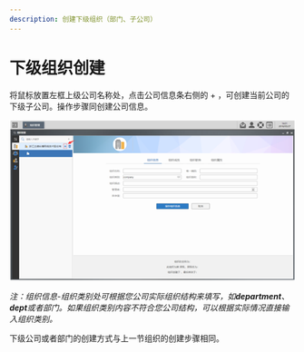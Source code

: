 ```yaml
---
description: 创建下级组织（部门、子公司）
---
```


# 下级组织创建

将鼠标放置左框上级公司名称处，点击公司信息条右侧的 + ，可创建当前公司的下级子公司。操作步骤同创建公司信息。

![](../../../.gitbook/assets/image%20%2811%29.png)


  
_注：组织信息-组织类别处可根据您公司实际组织结构来填写，如**department**、**dept**或者部门。如果组织类别内容不符合您公司结构，可以根据实际情况直接输入组织类别。_

下级公司或者部门的创建方式与上一节组织的创建步骤相同。

